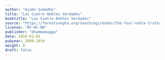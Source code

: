 ```yaml
---
author: "Ajahn Sumedho"
title: "Las Cuatro Nobles Verdades"
booktitle: "Las Cuatro Nobles Verdades"
source: "https://forestsangha.org/teachings/books/the-four-noble-truths?language=English"
license: "BY-NC-ND"
publisher: "dhammamagga"
date: 2019-01-01
pubyear: 2009-2019
weight: 0
draft: false
---
```


